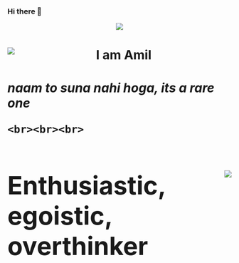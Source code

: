 ### Hi there 👋
<div align=center><img align=center src="https://media.giphy.com/media/WsvbZxS6Se8wAa41p2/giphy.gif"></div>
<div>
  <img align=left src="https://media.giphy.com/media/SFRLNAQkWfRHIMNC3A/giphy.gif" />
  <h1 align=center>I am Amil<h1>
  <p height=7%><i>naam to suna nahi hoga, its a rare one</i></p?
</div>
    
    <br><br><br>
    
<div>
  <img align= right src="https://media.giphy.com/media/W63CLeKr6wXIOpbDdA/giphy.gif" /> 
  <h1>Enthusiastic, egoistic, overthinker</h1>
</div>

<!--
**Amil-Gupta/Amil-Gupta** is a ✨ _special_ ✨ repository because its `README.md` (this file) appears on your GitHub profile.

Here are some ideas to get you started:

- 🔭 I’m currently working on ...
- 🌱 I’m currently learning ...
- 👯 I’m looking to collaborate on ...
- 🤔 I’m looking for help with ...
- 💬 Ask me about ...
- 📫 How to reach me: ...
- 😄 Pronouns: ...
- ⚡ Fun fact: ...
-->
